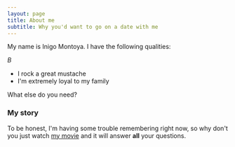 ```yaml
---
layout: page
title: About me 
subtitle: Why you'd want to go on a date with me
---
```


My name is Inigo Montoya. I have the following qualities:

$B$

- I rock a great mustache
- I'm extremely loyal to my family

What else do you need?

### My story

To be honest, I'm having some trouble remembering right now, so why don't you just watch [my movie](https://en.wikipedia.org/wiki/The_Princess_Bride_%28film%29) and it will answer **all** your questions.
